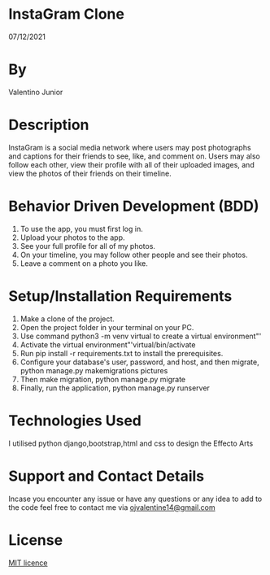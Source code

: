 # InstaGram Clone
07/12/2021

# By 
Valentino Junior

# Description
InstaGram is a social media network where users may post photographs and captions for their friends to see, like, and comment on. Users may also follow each other, view their profile with all of their uploaded images, and view the photos of their friends on their timeline.

# Behavior Driven Development (BDD)
1. To use the app, you must first log in.
2. Upload your photos to the app.
3. See your full profile for all of my photos.
4. On your timeline, you may follow other people and see their photos.
5. Leave a comment on a photo you like.

# Setup/Installation Requirements 
1. Make a clone of the project.
2. Open the project folder in your terminal on your PC.
3. Use command python3 -m venv virtual to create a virtual environment"'
4. Activate the virtual environment"'virtual/bin/activate
5. Run pip install -r requirements.txt to install the prerequisites.
6. Configure your database's user, password, and host, and then migrate, python manage.py makemigrations pictures 
7. Then make migration, python manage.py migrate
8. Finally, run the application, python manage.py runserver

# Technologies Used
 I utilised python django,bootstrap,html and css to design the Effecto Arts

# Support and Contact Details
Incase you encounter any issue or have any questions or any idea to add to the code feel free to contact me via ojvalentine14@gmail.com

# License
<a href = "https://github.com/valentine-ochieng/Programming-portfolio/blob/main/LICENSE">MIT licence </a>